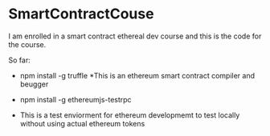 # SmartContractCouse
I am enrolled in a smart contract ethereal dev course and this is the code for the course.

So far:
- npm install -g truffle
*This is an ethereum smart contract compiler and beugger

- npm install -g ethereumjs-testrpc
* This is a test enviorment for ethereum developmemt to test locally without using actual ethereum tokens


